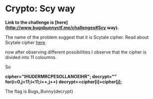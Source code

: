 # Crypto: Scy way

**Link to the challenge is [here](http://www.bugsbunnyctf.me/challenges#Scy way).**

The name of the problem suggest that it is Scytale cipher.
Read about Scytale cipher [here](https://en.wikipedia.org/wiki/Scytale).

now after observing different possibilities I observe that the cipher is divided into 11 coloumns.

So

**cipher="IHUDERMRCPESOLLANOEIHR"; decrypt=""**
**for(i=0,j=11;i<11;i++,j++)**
	**decrypt+=cipher[i]+cipher[j];**

The flag is Bugs_Bunny{decrypt}
